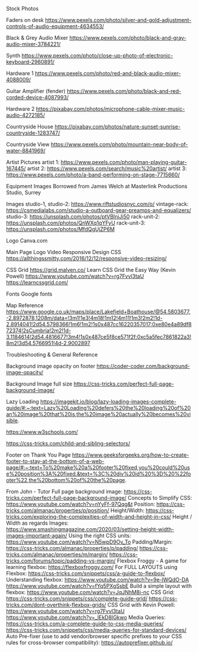 Stock Photos


Faders on desk
https://www.pexels.com/photo/silver-and-gold-adjustment-controls-of-audio-equipment-4634553/

Black & Grey Audio Mixer
https://www.pexels.com/photo/black-and-gray-audio-mixer-3784221/

Synth
https://www.pexels.com/photo/close-up-photo-of-electronic-keyboard-2960891/

Hardware 1
https://www.pexels.com/photo/red-and-black-audio-mixer-4088009/

Guitar Amplifier (fender)
https://www.pexels.com/photo/black-and-red-corded-device-4087993/

Hardware 2
https://pixabay.com/photos/microphone-cable-mixer-music-audio-4272185/

Countryside House
https://pixabay.com/photos/nature-sunset-sunrise-countryside-1283747/

Countryside View
https://www.pexels.com/photo/mountain-near-body-of-water-8841969/

Artist Pictures
artist 1: https://www.pexels.com/photo/man-playing-guitar-167445/
artist 2: https://www.pexels.com/search/music%20artist/
artist 3: https://www.pexels.com/photo/a-band-performing-on-stage-7715660/


Equipment Images
Borrowed from James Welch at Masterlink Productions Studio, Surrey

Images
studio-1, studio-2: https://www.riftstudiosnyc.com/o/
vintage-rack: https://csmedialabs.com/studio-a-outboard-gear-preamps-and-equalizers/
studio-3: https://unsplash.com/photos/ptVBlniJi50
rack-unit-2: https://unsplash.com/photos/QnWXq1qYFyU
rack-unit-3: https://unsplash.com/photos/MfdQgUjZP6M

Logo
Canva.com



Main Page Logo Video Responsive Design CSS
https://allthingssmitty.com/2016/12/12/responsive-video-resizing/


CSS Grid
https://grid.malven.co/
Learn CSS Grid the Easy Way (Kevin Powell) https://www.youtube.com/watch?v=rg7Fvvl3taU
https://learncssgrid.com/


Fonts
Google fonts

Map Reference
https://www.google.co.uk/maps/place/Lakefield+Boathouse/@54.5803677,-2.8972878,1208m/data=!3m1!1e3!4m18!1m12!4m11!1m3!2m2!1d-2.8914041!2d54.5798366!1m6!1m2!1s0x487cc16220357017:0xe80e4a89df872374!2sCumbria!2m2!1d-3.1184614!2d54.4816677!3m4!1s0x487ce5f8ce571f2f:0xc5a5fec7861822a3!8m2!3d54.5766951!4d-2.9002897





Troubleshooting & General Reference

Background image opacity on footer
https://coder-coder.com/background-image-opacity/

Background Image full size
https://css-tricks.com/perfect-full-page-background-image/

Lazy Loading
https://imagekit.io/blog/lazy-loading-images-complete-guide/#:~:text=Lazy%20Loading%20defers%20the%20loading%20of%20an%20image%20that%20is,the%20image%20actually%20becomes%20visible.

https://www.w3schools.com/

https://css-tricks.com/child-and-sibling-selectors/

Footer on Thank You Page
https://www.geeksforgeeks.org/how-to-create-footer-to-stay-at-the-bottom-of-a-web-page/#:~:text=To%20make%20a%20footer%20fixed,you%20could%20use%20position%3A%20fixed.&text=%3C%20div%20id%20%3D%20%22footer%22,the%20bottom%20of%20the%20page.


From John - Tutor
Full page background image:
https://css-tricks.com/perfect-full-page-background-image/
Concepts to Simplify CSS:
https://www.youtube.com/watch?v=nYyFf-97Qqg&t
Position:
https://css-tricks.com/almanac/properties/p/position/
Height/Width:
https://css-tricks.com/exploring-the-complexities-of-width-and-height-in-css/
Height / Width as regards Images:
https://www.smashingmagazine.com/2020/03/setting-height-width-images-important-again/
Using the right CSS units:
https://www.youtube.com/watch?v=N5wpD9Ov_To
Padding/Margin:
https://css-tricks.com/almanac/properties/p/padding/
https://css-tricks.com/almanac/properties/m/margin/
https://css-tricks.com/forums/topic/padding-vs-margin/
Flexbox Froggy - A game for learning flexbox:
https://flexboxfroggy.com/
For FULL LAYOUTS using Flexbox:
https://css-tricks.com/snippets/css/a-guide-to-flexbox/
Understanding flexbox:
https://www.youtube.com/watch?v=9e-lWQdO-DA
https://www.youtube.com/watch?v=fYq5PXgSsbE
Build a simple layout with flexbox:
https://www.youtube.com/watch?v=JqJNhM8i-nc
CSS Grid:
https://css-tricks.com/snippets/css/complete-guide-grid/
https://css-tricks.com/dont-overthink-flexbox-grids/
CSS Grid with Kevin Powell:
https://www.youtube.com/watch?v=rg7Fvvl3taU
https://www.youtube.com/watch?v=_lEkD8IGkwo
Media Queries:
https://css-tricks.com/a-complete-guide-to-css-media-queries/
https://css-tricks.com/snippets/css/media-queries-for-standard-devices/
Auto Pre-fixer (use to add vendor/browser specific prefixes to your CSS rules for cross-browser compatibility):
https://autoprefixer.github.io/
